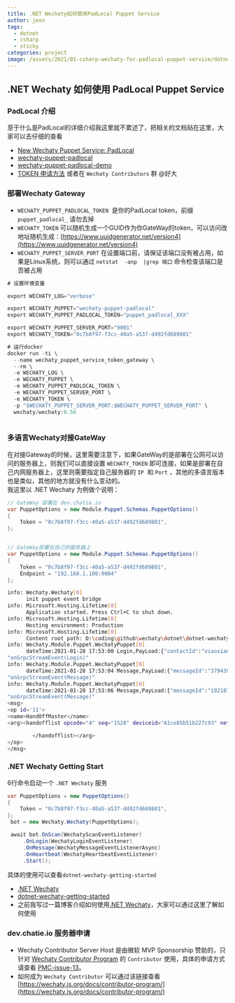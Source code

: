 ```yaml
---
title: .NET Wechaty如何使用PadLocal Puppet Service
author: jesn
tags:
  - dotnet
  - csharp
  - sticky
categories: project
image: /assets/2021/01-csharp-wechaty-for-padlocal-puppet-service/dotnet-wechaty.png
---
```


## .NET Wechaty 如何使用 PadLocal Puppet Service

### PadLocal 介绍

至于什么是PadLocal的详细介绍我这里就不累述了，把相关的文档贴在这里，大家可以去仔细的查看

- [New Wechaty Puppet Service: PadLocal](https://wechaty.js.org/2020/10/12/puppet-padlocal-intro/)
- [wechaty-puppet-padlocal](https://github.com/padlocal/wechaty-puppet-padlocal)
- [wechaty-puppet-padlocal-demo](https://github.com/padlocal/wechaty-puppet-padlocal-demo)
- [TOKEN 申请方法](https://wechaty.js.org/docs/puppet-services/) 或者在 `Wechaty Contributors` 群 @好大

### 部署Wechaty Gateway

- `WECHATY_PUPPET_PADLOCAL_TOKEN`  是你的PadLocal token，前缀 `puppet_padlocal_` 请勿去掉
- `WECHATY_TOKEN` 可以随机生成一个GUID作为你GateWay的token，可以访问改地址随机生成：[https://www.uuidgenerator.net/version4](https://www.uuidgenerator.net/version4)
- `WECHATY_PUPPET_SERVER_PORT` 在设置端口前，请保证该端口没有被占用，如果是Linux系统，则可以通过 `netstat  -anp  |grep 端口` 命令检查该端口是否被占用

```csharp
# 设置环境变量

export WECHATY_LOG="verbose"

export WECHATY_PUPPET="wechaty-puppet-padlocal"
export WECHATY_PUPPET_PADLOCAL_TOKEN="puppet_padlocal_XXX"

export WECHATY_PUPPET_SERVER_PORT="9001"
export WECHATY_TOKEN="0c7b8f97-f3cc-40a5-a537-d492fd689801"

# 运行docker
docker run -ti \
  --name wechaty_puppet_service_token_gateway \
  --rm \
  -e WECHATY_LOG \
  -e WECHATY_PUPPET \
  -e WECHATY_PUPPET_PADLOCAL_TOKEN \
  -e WECHATY_PUPPET_SERVER_PORT \
  -e WECHATY_TOKEN \
  -p "$WECHATY_PUPPET_SERVER_PORT:$WECHATY_PUPPET_SERVER_PORT" \
  wechaty/wechaty:0.56
  
```

### 多语言Wechaty对接GateWay

在对接Gateway的时候，这里需要注意下，如果GateWay的是部署在公网可以访问的服务器上，则我们可以直接设置 `WECHATY_TOKEN` 即可连接，如果是部署在自己内网服务器上，这里则需要指定自己服务器的 `IP`  和 `Port` ，其他的多语言版本也是类似，其他的地方就没有什么变动的。<br />我这里以 .NET Wechaty 为例做个说明：

```csharp
// GateWay 部署在 dev.chatie.io
var PuppetOptions = new Module.Puppet.Schemas.PuppetOptions()
{
    Token = "0c7b8f97-f3cc-40a5-a537-d492fd689801",
};


// GateWay部署在自己的服务器上
var PuppetOptions = new Module.Puppet.Schemas.PuppetOptions()
{
    Token = "0c7b8f97-f3cc-40a5-a537-d492fd689801",
    Endpoint = "192.168.1.100:9004"
};
```

```bash
info: Wechaty.Wechaty[0]
      init puppet event bridge
info: Microsoft.Hosting.Lifetime[0]
      Application started. Press Ctrl+C to shut down.
info: Microsoft.Hosting.Lifetime[0]
      Hosting environment: Production
info: Microsoft.Hosting.Lifetime[0]
      Content root path: D:\coding\github\wechaty\dotnet\dotnet-wechaty\src\Wechaty.Getting.Start\bin\Debug\netcoreapp3.1
info: Wechaty.Module.Puppet.WechatyPuppet[0]
      dateTime:2021-01-28 17:53:00 Login,PayLoad:{"contactId":"xiaoxianxian"}
"onGrpcStreamEvent(Login)"
info: Wechaty.Module.Puppet.WechatyPuppet[0]
      dateTime:2021-01-28 17:53:04 Message,PayLoad:{"messageId":"379439903307716939"}
"onGrpcStreamEvent(Message)"
info: Wechaty.Module.Puppet.WechatyPuppet[0]
      dateTime:2021-01-28 17:53:06 Message,PayLoad:{"messageId":"1921871762129872913"}
"onGrpcStreamEvent(Message)"
<msg>
<op id='11'>
<name>HandOffMaster</name>
<arg><handofflist opcode="4" seq="1528" deviceid="A1ce85b51b227c93" networkstatus="wifi">

        </handofflist></arg>
</op>
</msg>
```

### .NET Wechaty Getting Start

 6行命令启动一个 `.NET Wechaty` 服务

```csharp
var PuppetOptions = new PuppetOptions()
{
    Token = "0c7b8f97-f3cc-40a5-a537-d492fd689801",
};
 bot = new Wechaty.Wechaty(PuppetOptions);

 await bot.OnScan(WechatyScanEventListener)
     .OnLogin(WechatyLoginEventListener)
     .OnMessage(WechatyMessageEventListenerAsync)
     .OnHeartbeat(WechatyHeartbeatEventListener)
     .Start();
```

具体的使用可以查看` dotnet-wechaty-getting-started `

- [.NET Wechaty](https://github.com/wechaty/dotnet-wechaty)
- [dotnet-wechaty-getting-started](https://github.com/wechaty/dotnet-wechaty-getting-started)
- 之前我写过一篇博客介绍如何使用[.NET Wechaty](https://wechaty.js.org/2020/12/31/dotnet-wechaty-getting-start/)，大家可以通过这里了解如何使用

### dev.chatie.io 服务器申请

- Wechaty Contributor Server Host 是由微软 MVP Sponsorship 赞助的，只针对 [Wechaty Contributor Program](https://wechaty.js.org/docs/contributor-program/) 的 `Contributor` 使用，具体的申请方式请查看 [PMC-issue-13](https://github.com/wechaty/PMC/issues/13)。
- 如何成为 `Wechaty Contributor` 可以通过该链接查看 [https://wechaty.js.org/docs/contributor-program/](https://wechaty.js.org/docs/contributor-program/)

